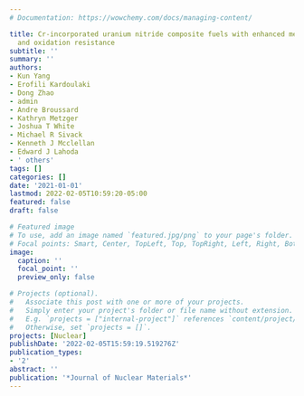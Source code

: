 ```yaml
---
# Documentation: https://wowchemy.com/docs/managing-content/

title: Cr-incorporated uranium nitride composite fuels with enhanced mechanical performance
  and oxidation resistance
subtitle: ''
summary: ''
authors:
- Kun Yang
- Erofili Kardoulaki
- Dong Zhao
- admin
- Andre Broussard
- Kathryn Metzger
- Joshua T White
- Michael R Sivack
- Kenneth J Mcclellan
- Edward J Lahoda
- ' others'
tags: []
categories: []
date: '2021-01-01'
lastmod: 2022-02-05T10:59:20-05:00
featured: false
draft: false

# Featured image
# To use, add an image named `featured.jpg/png` to your page's folder.
# Focal points: Smart, Center, TopLeft, Top, TopRight, Left, Right, BottomLeft, Bottom, BottomRight.
image:
  caption: ''
  focal_point: ''
  preview_only: false

# Projects (optional).
#   Associate this post with one or more of your projects.
#   Simply enter your project's folder or file name without extension.
#   E.g. `projects = ["internal-project"]` references `content/project/deep-learning/index.md`.
#   Otherwise, set `projects = []`.
projects: [Nuclear]
publishDate: '2022-02-05T15:59:19.519276Z'
publication_types:
- '2'
abstract: ''
publication: '*Journal of Nuclear Materials*'
---
```

